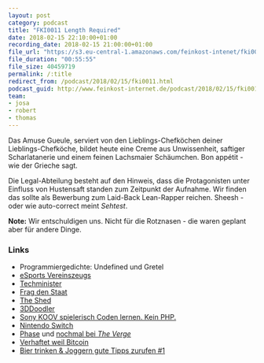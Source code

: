 ```yaml
---
layout: post
category: podcast
title: "FKI0011 Length Required"
date: 2018-02-15 22:10:00+01:00
recording_date: 2018-02-15 21:00:00+01:00
file_url: "https://s3.eu-central-1.amazonaws.com/feinkost-intenet/fki0011.mp3"
file_duration: "00:55:55"
file_size: 40459719
permalink: /:title
redirect_from: /podcast/2018/02/15/fki0011.html
podcast_guid: http://www.feinkost-internet.de/podcast/2018/02/15/fki0011.html
team:
- josa
- robert
- thomas
---
```


Das Amuse Gueule, serviert von den Lieblings-Chefköchen deiner Lieblings-Chefköche, bildet heute eine Creme aus Unwissenheit, saftiger Scharlatanerie und einem feinen Lachsmaier Schäumchen. Bon appétit - wie der Grieche sagt.

Die Legal-Abteilung besteht auf den Hinweis, dass die Protagonisten unter Einfluss von Hustensaft standen zum Zeitpunkt der Aufnahme. Wir finden das sollte als Bewerbung zum Laid-Back Lean-Rapper reichen. Sheesh - oder wie auto-correct meint _Sehtest_.

__Note:__ Wir entschuldigen uns. Nicht für die Rotznasen - die waren geplant aber für andere Dinge.

### Links

- Programmiergedichte: Undefined und Gretel
- [eSports Vereinszeugs](http://www.spiegel.de/sport/sonst/koalitionsvertrag-anerkennung-als-sportart-rueckt-fuer-esports-naeher-a-1192462.html)
- [Techminister](https://t3n.de/news/petition-digitalminister-948569/)
- [Frag den Staat](https://fragdenstaat.de)
- [The Shed](https://youtu.be/bqPARIKHbN8)
- [3DDoodler](https://www.theverge.com/circuitbreaker/2018/2/15/17016608/3doodler-start-stem-series-hexbug)
- [Sony KOOV spielerisch Coden lernen. Kein PHP.](https://www.theverge.com/2018/2/14/17012676/sony-koov-stem-toy-coding-kit-robotics)
- [Nintendo Switch](https://www.golem.de/news/nintendo-labo-switch-plus-pappe-1801-132225.html)
- [Phase](https://www.phase-project.com/) und [nochmal bei _The Verge_](https://www.theverge.com/2018/2/11/16961604/phase-mwm-vinyl-tonearm-turntable-scratch-namm)
- [Verhaftet weil Bitcoin](https://www.golem.de/news/supercomputer-atomwissenschaftler-bei-bitcoin-mining-erwischt-1802-132700.html)
- [Bier trinken & Joggern gute Tipps zurufen #1](https://www.facebook.com/events/341575969674822/)
